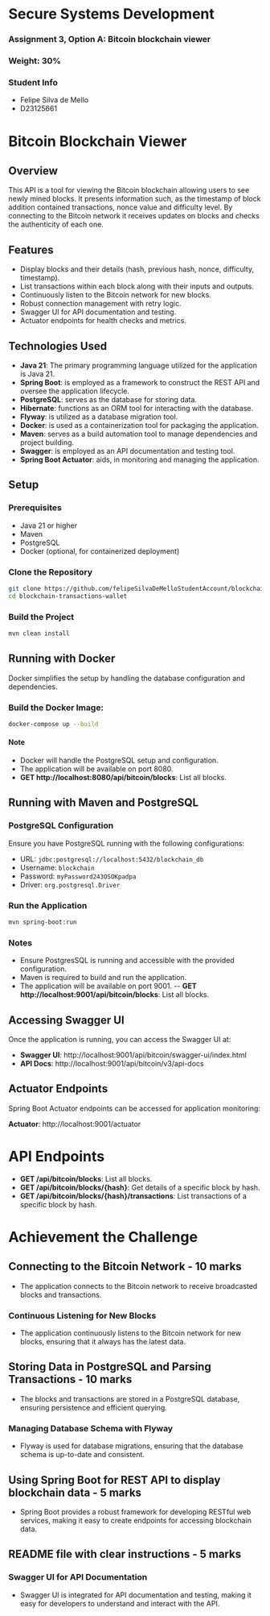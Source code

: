 # Secure Systems Development
### Assignment 3, Option A: Bitcoin blockchain viewer
### Weight: 30%
### Student Info
- Felipe Silva de Mello
-  D23125661


# Bitcoin Blockchain Viewer

## Overview

This API is a tool for viewing the Bitcoin blockchain allowing users to see newly mined blocks.
It presents information such, as the timestamp of block addition contained transactions, nonce value and difficulty level. 
By connecting to the Bitcoin network it receives updates on blocks and checks the authenticity of each one.

## Features

- Display blocks and their details (hash, previous hash, nonce, difficulty, timestamp).
- List transactions within each block along with their inputs and outputs.
- Continuously listen to the Bitcoin network for new blocks.
- Robust connection management with retry logic.
- Swagger UI for API documentation and testing.
- Actuator endpoints for health checks and metrics.

## Technologies Used

- **Java 21**: The primary programming language utilized for the application is Java 21.
- **Spring Boot**:  is employed as a framework to construct the REST API and oversee the application lifecycle.
- **PostgreSQL**: serves as the database for storing data.
- **Hibernate**: functions as an ORM tool for interacting with the database.
- **Flyway**: is utilized as a database migration tool.
- **Docker**: is used as a containerization tool for packaging the application.
- **Maven**: serves as a build automation tool to manage dependencies and project building.
- **Swagger**: is employed as an API documentation and testing tool.
- **Spring Boot Actuator**:  aids, in monitoring and managing the application.

## Setup

### Prerequisites

- Java 21 or higher
- Maven
- PostgreSQL
- Docker (optional, for containerized deployment)

### Clone the Repository

```bash
git clone https://github.com/felipeSilvaDeMelloStudentAccount/blockchain-transactions-wallet
cd blockchain-transactions-wallet
```
### Build the Project
```bash 
mvn clean install
```

## Running with Docker
Docker simplifies the setup by handling the database configuration and dependencies.
### Build the Docker Image:
```bash 
docker-compose up --build
```
#### Note
- Docker will handle the PostgreSQL setup and configuration.
- The application will be available on port 8080.
- **GET http://localhost:8080/api/bitcoin/blocks**: List all blocks.


## Running with Maven and PostgreSQL
### PostgreSQL Configuration
Ensure you have PostgreSQL running with the following configurations:
- URL: `jdbc:postgresql://localhost:5432/blockchain_db`
- Username: `blockchain`
- Password: `myPassword243OSOKpadpa`
- Driver: `org.postgresql.Driver`
### Run the Application
```bash
mvn spring-boot:run
```



### Notes
- Ensure PostgresSQL is running and accessible with the provided configuration.
- Maven is required to build and run the application.
- The application will be available on port 9001. 
-- **GET http://localhost:9001/api/bitcoin/blocks**: List all blocks.

## Accessing Swagger UI
Once the application is running, you can access the Swagger UI at:
- **Swagger UI**: http://localhost:9001/api/bitcoin/swagger-ui/index.html
- **API Docs**: http://localhost:9001/api/bitcoin/v3/api-docs

## Actuator Endpoints
Spring Boot Actuator endpoints can be accessed for application monitoring:

**Actuator**: http://localhost:9001/actuator

# API Endpoints
- **GET /api/bitcoin/blocks**: List all blocks.
- **GET /api/bitcoin/blocks/{hash}**: Get details of a specific block by hash.
- **GET /api/bitcoin/blocks/{hash}/transactions**: List transactions of a specific block by hash.

# Achievement the Challenge
## Connecting to the Bitcoin Network - 10 marks
- The application connects to the Bitcoin network to receive broadcasted blocks and transactions.
### Continuous Listening for New Blocks
- The application continuously listens to the Bitcoin network for new blocks, ensuring that it always has the latest data.

## Storing Data in PostgreSQL and Parsing Transactions - 10 marks
- The blocks and transactions are stored in a PostgreSQL database, ensuring persistence and efficient querying.
### Managing Database Schema with Flyway
- Flyway is used for database migrations, ensuring that the database schema is up-to-date and consistent.

## Using Spring Boot for REST API to display blockchain data - 5 marks
- Spring Boot provides a robust framework for developing RESTful web services, making it easy to create endpoints for accessing blockchain data.


## README file with clear instructions - 5 marks
### Swagger UI for API Documentation 
- Swagger UI is integrated for API documentation and testing, making it easy for developers to understand and interact with the API.


